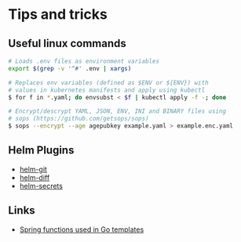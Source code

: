 # Tips and tricks

## Useful linux commands

```sh
# Loads .env files as environment variables
export $(grep -v '^#' .env | xargs)

# Replaces env variables (defined as $ENV or ${ENV}) with
# values in kubernetes manifests and apply using kubectl
$ for f in *.yaml; do envsubst < $f | kubectl apply -f -; done

# Encrypt/descrypt YAML, JSON, ENV, INI and BINARY files using
# sops (https://github.com/getsops/sops)
$ sops --encrypt --age agepubkey example.yaml > example.enc.yaml
```

## Helm Plugins

- [helm-git](https://github.com/aslafy-z/helm-git)
- [helm-diff](https://github.com/databus23/helm-diff)
- [helm-secrets](https://github.com/jkroepke/helm-secrets)

## Links

- [Spring functions used in Go templates](https://masterminds.github.io/sprig/)
